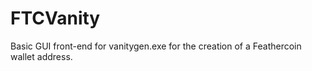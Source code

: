 FTCVanity
=========

Basic GUI front-end for vanitygen.exe for the creation of a Feathercoin wallet address.
